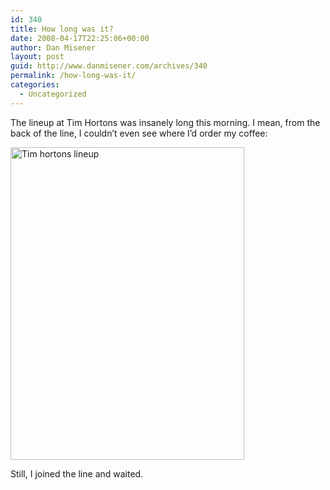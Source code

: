 ```yaml
---
id: 340
title: How long was it?
date: 2008-04-17T22:25:06+00:00
author: Dan Misener
layout: post
guid: http://www.danmisener.com/archives/340
permalink: /how-long-was-it/
categories:
  - Uncategorized
---
```

The lineup at Tim Hortons was insanely long this morning. I mean, from the back of the line, I couldn&#8217;t even see where I&#8217;d order my coffee:

[<img src="http://farm3.static.flickr.com/2228/2421096564_0117c77db3.jpg" height="500" width="374" alt="Tim hortons lineup" />](http://www.flickr.com/photos/20565074@N00/2421096564/)

Still, I joined the line and waited.